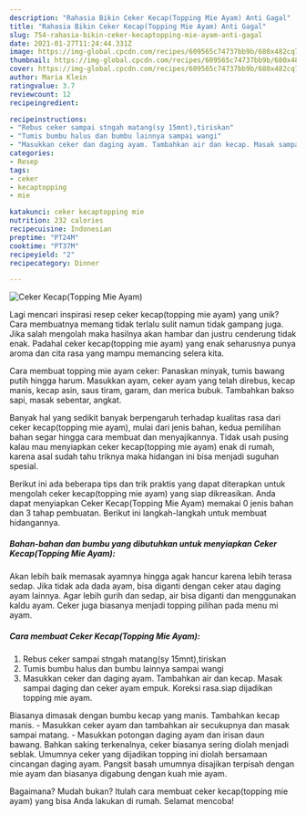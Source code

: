 ```yaml
---
description: "Rahasia Bikin Ceker Kecap(Topping Mie Ayam) Anti Gagal"
title: "Rahasia Bikin Ceker Kecap(Topping Mie Ayam) Anti Gagal"
slug: 754-rahasia-bikin-ceker-kecaptopping-mie-ayam-anti-gagal
date: 2021-01-27T11:24:44.331Z
image: https://img-global.cpcdn.com/recipes/609565c74737bb9b/680x482cq70/ceker-kecaptopping-mie-ayam-foto-resep-utama.jpg
thumbnail: https://img-global.cpcdn.com/recipes/609565c74737bb9b/680x482cq70/ceker-kecaptopping-mie-ayam-foto-resep-utama.jpg
cover: https://img-global.cpcdn.com/recipes/609565c74737bb9b/680x482cq70/ceker-kecaptopping-mie-ayam-foto-resep-utama.jpg
author: Maria Klein
ratingvalue: 3.7
reviewcount: 12
recipeingredient:

recipeinstructions:
- "Rebus ceker sampai stngah matang(sy 15mnt),tiriskan"
- "Tumis bumbu halus dan bumbu lainnya sampai wangi"
- "Masukkan ceker dan daging ayam. Tambahkan air dan kecap. Masak sampai daging dan ceker ayam empuk. Koreksi rasa.siap dijadikan topping mie ayam."
categories:
- Resep
tags:
- ceker
- kecaptopping
- mie

katakunci: ceker kecaptopping mie 
nutrition: 232 calories
recipecuisine: Indonesian
preptime: "PT24M"
cooktime: "PT37M"
recipeyield: "2"
recipecategory: Dinner

---
```



![Ceker Kecap(Topping Mie Ayam)](https://img-global.cpcdn.com/recipes/609565c74737bb9b/680x482cq70/ceker-kecaptopping-mie-ayam-foto-resep-utama.jpg)

Lagi mencari inspirasi resep ceker kecap(topping mie ayam) yang unik? Cara membuatnya memang tidak terlalu sulit namun tidak gampang juga. Jika salah mengolah maka hasilnya akan hambar dan justru cenderung tidak enak. Padahal ceker kecap(topping mie ayam) yang enak seharusnya punya aroma dan cita rasa yang mampu memancing selera kita.

Cara membuat topping mie ayam ceker: Panaskan minyak, tumis bawang putih hingga harum. Masukkan ayam, ceker ayam yang telah direbus, kecap manis, kecap asin, saus tiram, garam, dan merica bubuk. Tambahkan bakso sapi, masak sebentar, angkat.

Banyak hal yang sedikit banyak berpengaruh terhadap kualitas rasa dari ceker kecap(topping mie ayam), mulai dari jenis bahan, kedua pemilihan bahan segar hingga cara membuat dan menyajikannya. Tidak usah pusing kalau mau menyiapkan ceker kecap(topping mie ayam) enak di rumah, karena asal sudah tahu triknya maka hidangan ini bisa menjadi suguhan spesial.


Berikut ini ada beberapa tips dan trik praktis yang dapat diterapkan untuk mengolah ceker kecap(topping mie ayam) yang siap dikreasikan. Anda dapat menyiapkan Ceker Kecap(Topping Mie Ayam) memakai 0 jenis bahan dan 3 tahap pembuatan. Berikut ini langkah-langkah untuk membuat hidangannya.

<!--inarticleads1-->

##### Bahan-bahan dan bumbu yang dibutuhkan untuk menyiapkan Ceker Kecap(Topping Mie Ayam):



Akan lebih baik memasak ayamnya hingga agak hancur karena lebih terasa sedap. Jika tidak ada dada ayam, bisa diganti dengan ceker atau daging ayam lainnya. Agar lebih gurih dan sedap, air bisa diganti dan menggunakan kaldu ayam. Ceker juga biasanya menjadi topping pilihan pada menu mi ayam. 

<!--inarticleads2-->

##### Cara membuat Ceker Kecap(Topping Mie Ayam):

1. Rebus ceker sampai stngah matang(sy 15mnt),tiriskan
1. Tumis bumbu halus dan bumbu lainnya sampai wangi
1. Masukkan ceker dan daging ayam. Tambahkan air dan kecap. Masak sampai daging dan ceker ayam empuk. Koreksi rasa.siap dijadikan topping mie ayam.


Biasanya dimasak dengan bumbu kecap yang manis. Tambahkan kecap manis. - Masukkan ceker ayam dan tambahkan air secukupnya dan masak sampai matang. - Masukkan potongan daging ayam dan irisan daun bawang. Bahkan saking terkenalnya, ceker biasanya sering diolah menjadi seblak. Umumnya ceker yang dijadikan topping ini diolah bersamaan cincangan daging ayam. Pangsit basah umumnya disajikan terpisah dengan mie ayam dan biasanya digabung dengan kuah mie ayam. 

Bagaimana? Mudah bukan? Itulah cara membuat ceker kecap(topping mie ayam) yang bisa Anda lakukan di rumah. Selamat mencoba!
